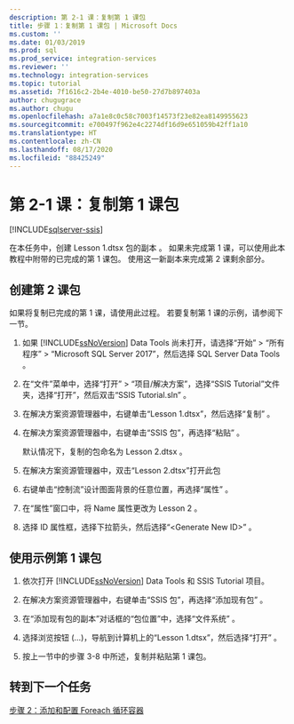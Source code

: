 ```yaml
---
description: 第 2-1 课：复制第 1 课包
title: 步骤 1：复制第 1 课包 | Microsoft Docs
ms.custom: ''
ms.date: 01/03/2019
ms.prod: sql
ms.prod_service: integration-services
ms.reviewer: ''
ms.technology: integration-services
ms.topic: tutorial
ms.assetid: 7f1616c2-2b4e-4010-be50-27d7b897403a
author: chugugrace
ms.author: chugu
ms.openlocfilehash: a7a1e8c0c58c7003f14573f23e82ea8149955623
ms.sourcegitcommit: e700497f962e4c2274df16d9e651059b42ff1a10
ms.translationtype: HT
ms.contentlocale: zh-CN
ms.lasthandoff: 08/17/2020
ms.locfileid: "88425249"
---
```

# <a name="lesson-2-1-copy-the-lesson-1-package"></a>第 2-1 课：复制第 1 课包

[!INCLUDE[sqlserver-ssis](../includes/applies-to-version/sqlserver-ssis.md)]



在本任务中，创建 Lesson 1.dtsx 包的副本  。 如果未完成第 1 课，可以使用此本教程中附带的已完成的第 1 课包。 使用这一新副本来完成第 2 课剩余部分。  
  
## <a name="create-the-lesson-2-package"></a>创建第 2 课包  

如果将复制已完成的第 1 课，请使用此过程。  若要复制第 1 课的示例，请参阅下一节。
  
1.  如果 [!INCLUDE[ssNoVersion](../includes/ssnoversion-md.md)] Data Tools 尚未打开，请选择“开始” > “所有程序” > “Microsoft SQL Server 2017”，然后选择 SQL Server Data Tools     。  
  
2.  在“文件”菜单中，选择“打开” > “项目/解决方案”，选择“SSIS Tutorial”文件夹，选择“打开”，然后双击“SSIS Tutorial.sln”       。  
  
3.  在解决方案资源管理器中，右键单击“Lesson 1.dtsx”，然后选择“复制”    。  
  
4.  在解决方案资源管理器中，右键单击“SSIS 包”，再选择“粘贴”    。  
  
    默认情况下，复制的包命名为 Lesson 2.dtsx  。  
  
5.  在解决方案资源管理器中，双击“Lesson 2.dtsx”打开此包  
  
6.  右键单击“控制流”设计图面背景的任意位置，再选择“属性”   。  
  
7.  在“属性”窗口中，将 Name 属性更改为 Lesson 2    。  
  
8.  选择 ID 属性框，选择下拉箭头，然后选择“\<Generate New ID>” 。  
  
## <a name="use-the-sample-lesson-1-package"></a>使用示例第 1 课包  
  
1.  依次打开 [!INCLUDE[ssNoVersion](../includes/ssnoversion-md.md)] Data Tools 和 SSIS Tutorial 项目。  
  
2.  在解决方案资源管理器中，右键单击“SSIS 包”，再选择“添加现有包”    。  
  
3.  在“添加现有包的副本”对话框的“包位置”中，选择“文件系统”    。  
  
4.  选择浏览按钮 (…)，导航到计算机上的“Lesson 1.dtsx”，然后选择“打开”    。  
  
5.  按上一节中的步骤 3-8 中所述，复制并粘贴第 1 课包。  
  
## <a name="go-to-next-task"></a>转到下一个任务

[步骤 2：添加和配置 Foreach 循环容器](../integration-services/lesson-2-2-adding-and-configuring-the-foreach-loop-container.md)  
  
